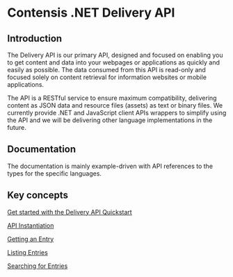 # Contensis .NET Delivery API

## Introduction

The Delivery API is our primary API, designed and focused on enabling you to get content and data into your webpages or applications as quickly and easily as possible. The data consumed from this API is read-only and focused solely on content retrieval for information websites or mobile applications.

The API is a RESTful service to ensure maximum compatibility, delivering content as JSON data and resource files (assets) as text or binary files. We currently provide .NET and JavaScript client APIs wrappers to simplify using the API and we will be delivering other language implementations in the future.

<!--- 
We envisage that the majority of requirements in your application can be fulfilled using this API, however, if your requirements entail the need to add or update content, then take a look at our [Management API](./management-api/README.md) instead.
-->

## Documentation

The documentation is mainly example-driven with API references to the types for the specific languages.

## Key concepts

[Get started with the Delivery API Quickstart](/key-concepts/getting-started.md)

[API Instantiation](/key-concepts/api-instantiation.md)

[Getting an Entry](/key-concepts/entry-get.md)

[Listing Entries](/key-concepts/entries-list.md)

[Searching for Entries](/search/entry-search.md)
